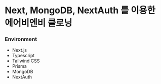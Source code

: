 # Next, MongoDB, NextAuth 를 이용한 에어비엔비 클로닝

### Environment
- Next.js 
- Typescript 
- Tailwind CSS 
- Prisma
- MongoDB
- NextAuth
